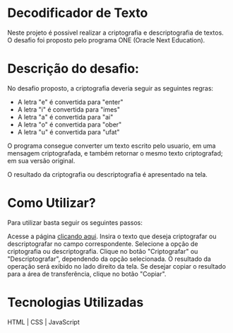 # Decodificador de Texto 

Neste projeto é possivel realizar a criptografia e descriptografia de textos. O desafio foi proposto pelo programa ONE (Oracle Next Education).

# Descrição do desafio:

No desafio proposto, a criptografia deveria seguir as seguintes regras:

- A letra "e" é convertida para "enter"
- A letra "i" é convertida para "imes"
- A letra "a" é convertida para "ai"
- A letra "o" é convertida para "ober"
- A letra "u" é convertida para "ufat"

O programa consegue converter um texto escrito pelo usuario, em uma mensagem criptografada, e também retornar o mesmo texto criptografad; em sua versão original.

O resultado da criptografia ou descriptografia é apresentado na tela.

# Como Utilizar?
Para utilizar basta seguir os seguintes passos:

Acesse a página [clicando aqui](https://github.com/VitorAzevedoo/DecodificadorTexto).
Insira o texto que deseja criptografar ou descriptografar no campo correspondente.
Selecione a opção de criptografia ou descriptografia.
Clique no botão "Criptografar" ou "Descriptografar", dependendo da opção selecionada.
O resultado da operação será exibido no lado direito da tela.
Se desejar copiar o resultado para a área de transferência, clique no botão "Copiar".

# Tecnologias Utilizadas
HTML | CSS | JavaScript

